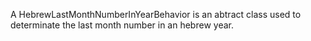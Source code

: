 A HebrewLastMonthNumberInYearBehavior is an abtract class used to determinate the last month number in an hebrew year.
